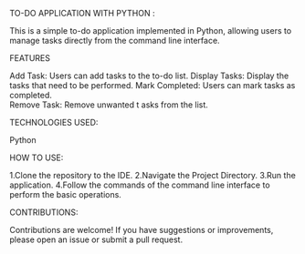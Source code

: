 TO-DO APPLICATION WITH PYTHON :

This is a simple to-do application implemented in Python, allowing users to manage tasks directly from the command line interface.

FEATURES

Add Task: Users can add tasks to the to-do list. 
Display Tasks: Display the tasks that need to be performed. 
Mark Completed: Users can mark tasks as completed.  
Remove Task: Remove unwanted t asks from the list. 

TECHNOLOGIES USED:

Python

HOW TO USE:

1.Clone the repository to the IDE.
2.Navigate the Project Directory.
3.Run the application.
4.Follow the commands of the command line interface to perform the basic operations.

CONTRIBUTIONS:

Contributions are welcome! If you have suggestions or improvements, please open an issue or submit a pull request.
